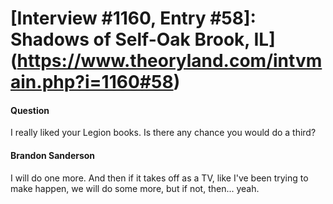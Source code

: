 # [Interview #1160, Entry #58]: Shadows of Self-Oak Brook, IL](https://www.theoryland.com/intvmain.php?i=1160#58)

#### Question

I really liked your Legion books. Is there any chance you would do a third?

#### Brandon Sanderson

I will do one more. And then if it takes off as a TV, like I've been trying to make happen, we will do some more, but if not, then... yeah.

